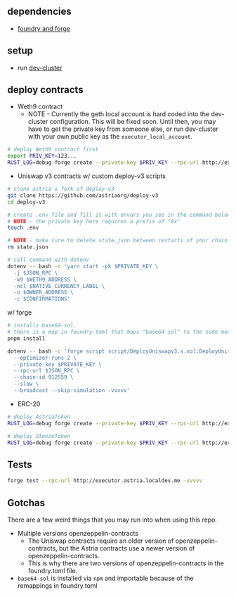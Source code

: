 ## dependencies

* [foundry and forge](https://github.com/foundry-rs/foundry)

## setup

* run [dev-cluster](https://github.com/astriaorg/dev-cluster)

## deploy contracts

* Weth9 contract
  * NOTE - Currently the geth local account is hard coded into the dev-cluster configuration. This will be fixed soon. Until then, you may have to get the private key from someone else, or run dev-cluster with your own public key as the `executor_local_account`.

```bash
# deploy Weth9 contract first
export PRIV_KEY=123...
RUST_LOG=debug forge create --private-key $PRIV_KEY --rpc-url http://executor.astria.localdev.me src/Weth9.sol:WETH9
```

* Uniswap v3 contracts
  w/ custom deploy-v3 scripts

```bash
# clone astria's fork of deploy-v3
git clone https://github.com/astriaorg/deploy-v3
cd deploy-v3

# create .env file and fill it with envars you see in the command below. you don't have to use dotenv, but it's convenient.
# NOTE - the private key here requires a prefix of "0x"
touch .env

# NOTE - make sure to delete state.json between restarts of your chain!
rm state.json

# call command with dotenv
dotenv -- bash -c 'yarn start -pk $PRIVATE_KEY \
  -j $JSON_RPC \
  -w9 $WETH9_ADDRESS \
  -ncl $NATIVE_CURRENCY_LABEL \
  -o $OWNER_ADDRESS \
  -c $CONFIRMATIONS'
```

w/ forge

```bash
# installs base64-sol.
# there is a map in foundry.toml that maps "base64-sol" to the node module directory.
pnpm install

dotenv -- bash -c 'forge script script/DeployUniswapv3.s.sol:DeployUniswapV3 \
  --optimizer-runs 2 \
  --private-key $PRIVATE_KEY \
  --rpc-url $JSON_RPC \
  --chain-id 912559 \
  --slow \
  --broadcast --skip-simulation -vvvvv'
```

* ERC-20

```bash
# deploy AstriaToken
RUST_LOG=debug forge create --private-key $PRIV_KEY --rpc-url http://executor.astria.localdev.me src/AstriaToken.sol:AstriaToken

# deploy SteezeToken
RUST_LOG=debug forge create --private-key $PRIV_KEY --rpc-url http://executor.astria.localdev.me src/SteezeToken.sol:SteezeToken
```

## Tests

```bash
forge test --rpc-url http://executor.astria.localdev.me -vvvvv
```

## Gotchas

There are a few weird things that you may run into when using this repo.

* Multiple versions openzeppelin-contracts
  * The Uniswap contracts require an older version of openzeppelin-contracts, but the Astria contracts use a newer version of openzeppelin-contracts.
  * This is why there are two versions of openzeppelin-contracts in the foundry.toml file.
* `base64-sol` is installed via `npm` and importable because of the remappings in foundry.toml
